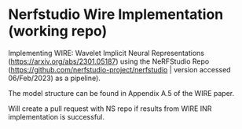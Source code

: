 # Nerfstudio Wire Implementation (working repo)

Implementing WIRE: Wavelet Implicit Neural Representations (https://arxiv.org/abs/2301.05187) using the NeRFStudio Repo (https://github.com/nerfstudio-project/nerfstudio  | version accessed 06/Feb/2023) as a pipeline).

The model structure can be found in Appendix A.5 of the WIRE paper.

Will create a pull request with NS repo if results from WIRE INR implementation is successful. 
